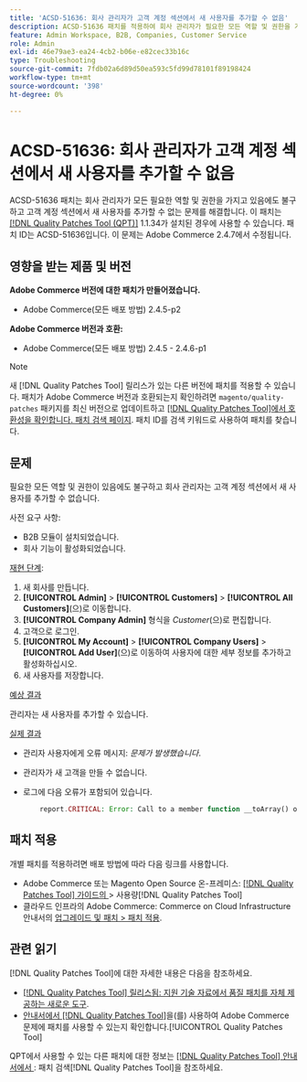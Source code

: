 ```yaml
---
title: 'ACSD-51636: 회사 관리자가 고객 계정 섹션에서 새 사용자를 추가할 수 없음'
description: ACSD-51636 패치를 적용하여 회사 관리자가 필요한 모든 역할 및 권한을 가지고 있음에도 불구하고 고객 계정 섹션에서 새 사용자를 추가할 수 없는 Adobe Commerce 문제를 해결합니다.
feature: Admin Workspace, B2B, Companies, Customer Service
role: Admin
exl-id: 46e79ae3-ea24-4cb2-b06e-e82cec33b16c
type: Troubleshooting
source-git-commit: 7fdb02a6d89d50ea593c5fd99d78101f89198424
workflow-type: tm+mt
source-wordcount: '398'
ht-degree: 0%

---
```


# ACSD-51636: 회사 관리자가 고객 계정 섹션에서 새 사용자를 추가할 수 없음

ACSD-51636 패치는 회사 관리자가 모든 필요한 역할 및 권한을 가지고 있음에도 불구하고 고객 계정 섹션에서 새 사용자를 추가할 수 없는 문제를 해결합니다. 이 패치는 [[!DNL Quality Patches Tool (QPT)]](https://experienceleague.adobe.com/en/docs/commerce-operations/tools/quality-patches-tool/quality-patches-tool-to-self-serve-quality-patches) 1.1.34가 설치된 경우에 사용할 수 있습니다. 패치 ID는 ACSD-51636입니다. 이 문제는 Adobe Commerce 2.4.7에서 수정됩니다.

## 영향을 받는 제품 및 버전

**Adobe Commerce 버전에 대한 패치가 만들어졌습니다.**

* Adobe Commerce(모든 배포 방법) 2.4.5-p2

**Adobe Commerce 버전과 호환:**

* Adobe Commerce(모든 배포 방법) 2.4.5 - 2.4.6-p1

>[!NOTE]
>
>새 [!DNL Quality Patches Tool] 릴리스가 있는 다른 버전에 패치를 적용할 수 있습니다. 패치가 Adobe Commerce 버전과 호환되는지 확인하려면 `magento/quality-patches` 패키지를 최신 버전으로 업데이트하고 [[!DNL Quality Patches Tool]에서 호환성을 확인합니다. 패치 검색 페이지](https://experienceleague.adobe.com/tools/commerce-quality-patches/index.html). 패치 ID를 검색 키워드로 사용하여 패치를 찾습니다.

## 문제

필요한 모든 역할 및 권한이 있음에도 불구하고 회사 관리자는 고객 계정 섹션에서 새 사용자를 추가할 수 없습니다.

사전 요구 사항:

* B2B 모듈이 설치되었습니다.
* 회사 기능이 활성화되었습니다.

<u>재현 단계</u>:

1. 새 회사를 만듭니다.
1. **[!UICONTROL Admin]** > **[!UICONTROL Customers]** > **[!UICONTROL All Customers]**(으)로 이동합니다.
1. **[!UICONTROL Company Admin]** 형식을 *Customer*(으)로 편집합니다.
1. 고객으로 로그인.
1. **[!UICONTROL My Account]** > **[!UICONTROL Company Users]** > **[!UICONTROL Add User]**(으)로 이동하여 사용자에 대한 세부 정보를 추가하고 활성화하십시오.
1. 새 사용자를 저장합니다.

<u>예상 결과</u>

관리자는 새 사용자를 추가할 수 있습니다.

<u>실제 결과</u>

* 관리자 사용자에게 오류 메시지: *문제가 발생했습니다*.
* 관리자가 새 고객을 만들 수 없습니다.
* 로그에 다음 오류가 포함되어 있습니다.

  ```PHP
      report.CRITICAL: Error: Call to a member function __toArray() on null in app/code/Magento/LoginAsCustomerLogging/Observer/LogSaveCustomerObserver.php:123
  ```

## 패치 적용

개별 패치를 적용하려면 배포 방법에 따라 다음 링크를 사용합니다.

* Adobe Commerce 또는 Magento Open Source 온-프레미스: [[!DNL Quality Patches Tool]  가이드의 ](/help/tools/quality-patches-tool/usage.md)> 사용량[!DNL Quality Patches Tool]
* 클라우드 인프라의 Adobe Commerce: Commerce on Cloud Infrastructure 안내서의 [업그레이드 및 패치 > 패치 적용](https://experienceleague.adobe.com/docs/commerce-cloud-service/user-guide/develop/upgrade/apply-patches.html).

## 관련 읽기

[!DNL Quality Patches Tool]에 대한 자세한 내용은 다음을 참조하세요.

* [[!DNL Quality Patches Tool] 릴리스됨: 지원 기술 자료에서 품질 패치를 자체 제공하는 새로운 도구](https://experienceleague.adobe.com/en/docs/commerce-operations/tools/quality-patches-tool/quality-patches-tool-to-self-serve-quality-patches).
* [ 안내서에서  [!DNL Quality Patches Tool]](/help/tools/quality-patches-tool/patches-available-in-qpt/check-patch-for-magento-issue-with-magento-quality-patches.md)을(를) 사용하여 Adobe Commerce 문제에 패치를 사용할 수 있는지 확인합니다.[!UICONTROL Quality Patches Tool]


QPT에서 사용할 수 있는 다른 패치에 대한 정보는 [[!DNL Quality Patches Tool] 안내서에서 ](<https://experienceleague.adobe.com/tools/commerce-quality-patches/index.html>): 패치 검색[!DNL Quality Patches Tool]을 참조하세요.
